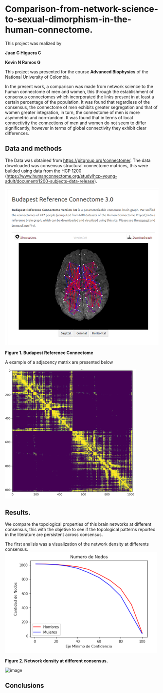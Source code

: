 # Comparison-from-network-science-to-sexual-dimorphism-in-the-human-connectome.
This project was realized by

**Juan C Higuera C**

**Kevin N Ramos G**

This project was presented for the course **Advanced Biophysics** of the National University of Colombia.

In the present work, a comparison was made from network science to the human connectome of men and women, this through the establishment of consensus connectomes which incorporated the links present in at least a certain percentage of the population. It was found that regardless of the consensus, the connectome of men exhibits greater segregation and that of women greater integration, in turn, the connectome of men is more asymmetric and non-random. It was found that in terms of local connectivity the connections of men and women do not seem to differ significantly, however in terms of global connectivity they exhibit clear differences.

## Data and methods
The Data was obtained from https://pitgroup.org/connectome/. The data downloaded was consensus structural connectome matrices, this were builded using data from the HCP 1200 (https://www.humanconnectome.org/study/hcp-young-adult/document/1200-subjects-data-release).

![image](https://github.com/JuanHigueraC/A-exploration-of-the-relation-between-structure-dynamics-and-function-of-simmetric-proteins./blob/1454d48cfa3f001344c1a0182a6a1323f0497aee/Images/budapest%20connectome.PNG)

**Figure 1. Budapest Reference Connectome**

A example of a adjacency matrix are presented below

![image](https://github.com/JuanHigueraC/Comparison-from-network-science-to-sexual-dimorphism-in-the-human-connectome./blob/3c42e2b044db21643594b5bf34671efdc1e137bd/Images/example%20of%20adjacency%20matrix.PNG)

## Results.
We compare the topological properties of this brain networks at different consensus, this with the objetive to see if the topological patterns reported in the literature are persistent across consensus.

The first analisis was a visualization of the network density at differents consensus.
![image](https://github.com/JuanHigueraC/Comparison-from-network-science-to-sexual-dimorphism-in-the-human-connectome./blob/3c42e2b044db21643594b5bf34671efdc1e137bd/Images/density%20vs%20threshold.PNG)

**Figure 2. Network density at different consensus.**

![image]()
## Conclusions
